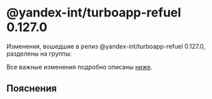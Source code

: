 # @yandex-int/turboapp-refuel 0.127.0

<!-- ЧЕЛОВЕЧЕСКОЕ ВСТУПЛЕНИЕ -->

Изменения, вошедшие в релиз @yandex-int/turboapp-refuel 0.127.0, разделены на группы:

Все важные изменения подробно описаны [ниже](#Пояснения).

## Пояснения

